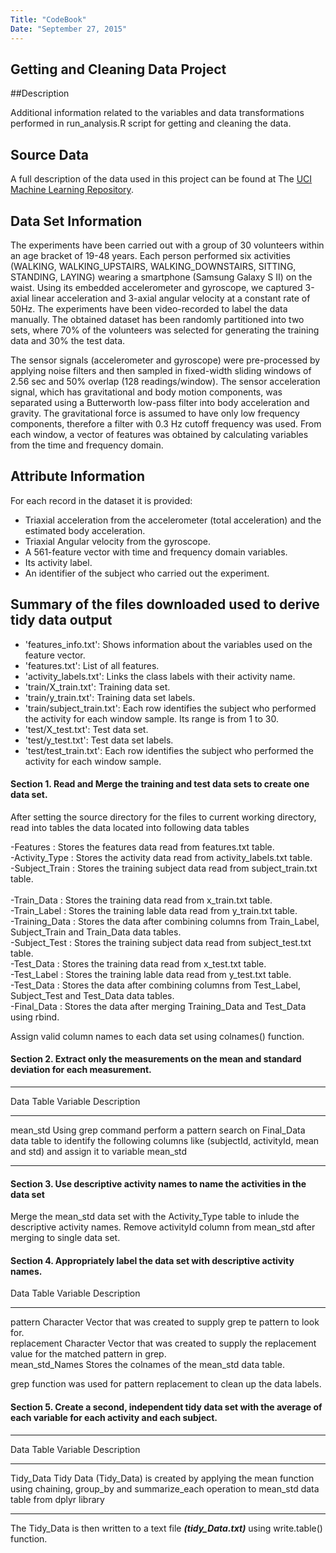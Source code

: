 ```yaml
---
Title: "CodeBook"
Date: "September 27, 2015"
---
```


## Getting and Cleaning Data Project

##Description

Additional information related to the variables and data transformations performed in run_analysis.R script for getting and cleaning the data.

## Source Data
A full description of the data used in this project can be found at The [UCI Machine Learning Repository](https://d396qusza40orc.cloudfront.net/getdata%2Fprojectfiles%2FUCI%20HAR%20Dataset.zip).

## Data Set Information

The experiments have been carried out with a group of 30 volunteers within an age bracket of 19-48 years. Each person performed six activities (WALKING, WALKING_UPSTAIRS, WALKING_DOWNSTAIRS, SITTING, STANDING, LAYING) wearing a smartphone (Samsung Galaxy S II) on the waist. Using its embedded accelerometer and gyroscope, we captured 3-axial linear acceleration and 3-axial angular velocity at a constant rate of 50Hz. The experiments have been video-recorded to label the data manually. The obtained dataset has been randomly partitioned into two sets, where 70% of the volunteers was selected for generating the training data and 30% the test data.

The sensor signals (accelerometer and gyroscope) were pre-processed by applying noise filters and then sampled in fixed-width sliding windows of 2.56 sec and 50% overlap (128 readings/window). The sensor acceleration signal, which has gravitational and body motion components, was separated using a Butterworth low-pass filter into body acceleration and gravity. The gravitational force is assumed to have only low frequency components, therefore a filter with 0.3 Hz cutoff frequency was used. From each window, a vector of features was obtained by calculating variables from the time and frequency domain.

## Attribute Information

For each record in the dataset it is provided:   

- Triaxial acceleration from the accelerometer (total acceleration) and the estimated body acceleration.
- Triaxial Angular velocity from the gyroscope.   
- A 561-feature vector with time and frequency domain variables.   
- Its activity label.   
- An identifier of the subject who carried out the experiment.   

## Summary of the files downloaded used to derive tidy data output  

- 'features_info.txt': Shows information about the variables used on the feature vector.    
- 'features.txt': List of all features.   
- 'activity_labels.txt': Links the class labels with their activity name.   
- 'train/X_train.txt': Training data set.       
- 'train/y_train.txt': Training data set labels.   
- 'train/subject_train.txt': Each row identifies the subject who performed the activity for each window sample. Its range is from 1 to 30.   
- 'test/X_test.txt': Test data set.   
- 'test/y_test.txt': Test data set labels.    
- 'test/test_train.txt': Each row identifies the subject who performed the activity for each window sample.  



#### Section 1. Read and Merge the training and test data sets to create one data set.

After setting the source directory for the files to current working directory, read into tables the data located into following data tables  

-Features       :       Stores the features data read from features.txt table.   <br/>
-Activity_Type  :       Stores the activity data read from activity_labels.txt table.  <br/> 
-Subject_Train  :       Stores the training subject data read from subject_train.txt table.   <br/>         
-Train_Data     :       Stores the training data read from x_train.txt table.  <br/>
-Train_Label    :       Stores the training lable data read from y_train.txt table.   <br/>
-Training_Data  :       Stores the data after combining columns from Train_Label, Subject_Train and Train_Data data tables.   <br/>
-Subject_Test   :       Stores the training subject data read from subject_test.txt table.   <br/>
-Test_Data      :       Stores the training data read from x_test.txt table.   <br/>
-Test_Label     :       Stores the training lable data read from y_test.txt table.   <br/>
-Test_Data      :       Stores the data after combining columns from Test_Label, Subject_Test and Test_Data data tables.   <br/>
-Final_Data     :       Stores the data after merging Training_Data and Test_Data using rbind.    <br/>

Assign valid column names to each data set using colnames() function.


#### Section 2. Extract only the measurements on the mean and standard deviation for each measurement.


------------------- ---------------------------------------------
Data Table Variable Description  
------------------- ---------------------------------------------
mean_std            Using grep command perform a pattern search on Final_Data data table to identify the following columns                          like (subjectId, activityId, mean and std) and assign it to variable mean_std
------------------- ---------------------------------------------

#### Section 3. Use descriptive activity names to name the activities in the data set

Merge the mean_std data set with the Activity_Type table to inlude the descriptive activity names. Remove activityId column from mean_std after merging to single data set.


#### Section 4. Appropriately label the data set with descriptive activity names.

Data Table Variable   Description  
--------------------- ---------------------------------------------
pattern               Character Vector that was created to supply grep te pattern to look for.  
replacement           Character Vector that was created to supply the replacement value for the matched pattern in grep.  
mean_std_Names        Stores the colnames of the mean_std data table.            

grep function was used for pattern replacement to clean up the data labels.


#### Section 5. Create a second, independent tidy data set with the average of each variable for each activity and each subject.

--------------------- ---------------------------------------------
Data Table Variable   Description  
--------------------- ---------------------------------------------
Tidy_Data             Tidy Data (Tidy_Data) is created by applying the mean function using chaining, group_by and                                      summarize_each operation to mean_std data table from dplyr library  
--------------------- ---------------------------------------------

The Tidy_Data is then written to a text file **_(tidy_Data.txt)_** using write.table() function.    
